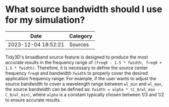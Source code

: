 # What source bandwidth should I use for my simulation?

| Date       | Category    |
|------------|-------------|
| 2023-12-04 18:52:21 | Sources |


Tidy3D's broadband source feature is designed to produce the most accurate results in the frequency range of `(freq0 - 1.5 * fwidth, freq0 + 1.5 * fwidth)`. Therefore, it is necessary to define the source center frequency `freq0` and bandwidth `fwidth` to properly cover the desired application frequency range. For example, if the user wants to adjust the source bandwidth to cover a wavelength range between `wl_min` and `wl_max`, the source bandwidth can be defined as: `fwidth = alpha * (C_0/wl_max - C_0/wl_min)`, where `alpha` is a constant typically chosen between 1/3 and 1/2 to ensure accurate results.
